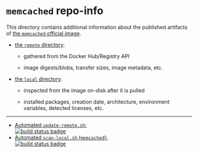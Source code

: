 # `memcached` repo-info

This directory contains additional information about the published artifacts of [the `memcached` official image](https://hub.docker.com/_/memcached/).

-	[the `remote` directory](remote/):

	-	gathered from the Docker Hub/Registry API

	-	image digests/blobs, transfer sizes, image metadata, etc.

-	[the `local` directory](local/):

	-	inspected from the image on-disk after it is pulled

	-	installed packages, creation date, architecture, environment variables, detected licenses, etc.

---

-	[Automated `update-remote.sh`:  
	![build status badge](https://doi-janky.infosiftr.net/job/repo-info/job/remote/badge/icon)](https://doi-janky.infosiftr.net/job/repo-info/job/remote/)
-	[Automated `scan-local.sh` (`memcached`):  
	![build status badge](https://doi-janky.infosiftr.net/job/repo-info/job/local/job/memcached/badge/icon)](https://doi-janky.infosiftr.net/job/repo-info/job/local/job/memcached)
